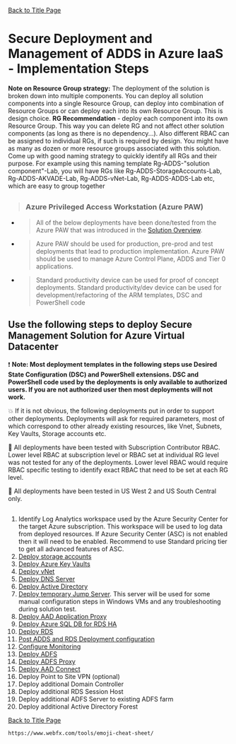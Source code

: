 [Back to Title Page](README.md)

# Secure Deployment and Management of ADDS in Azure IaaS - Implementation Steps

**Note on Resource Group strategy:** The deployment of the solution is broken down 
into multiple components. You can deploy all solution components into a single Resource Group, 
can deploy into combination of Resource Groups or can deploy each into its 
own Resource Group. This is design choice. **RG Recommendation** - deploy each component into its own Resource Group. This way you 
can delete RG and not affect other solution components (as long as there is no 
dependency...). Also different RBAC can be assigned to individual RGs, if such is 
required by design. You might have as many as dozen or more resource groups associated with this solution. 
Come up with good naming strategy to quickly identify all RGs and their purpose. For example using this naming 
template Rg-ADDS-"solution component"-Lab, you will have RGs like 
Rg-ADDS-StorageAccounts-Lab, Rg-ADDS-AKVADE-Lab, Rg-ADDS-vNet-Lab, Rg-ADDS-ADDS-Lab etc, which are easy to group together

##
> ### **Azure Privileged Access Workstation (Azure PAW)**
- > All of the below deployments have been done/tested from the Azure PAW that was introduced in the [Solution Overview](SolutionOverview.md). 
- > Azure PAW should be used for production, pre-prod and test deployments that lead to production implementation. Azure PAW should be used to manage Azure Control Plane, ADDS and Tier 0 applications.
- > Standard productivity device can be used for proof of concept deployments.
  > Standard productivity/dev device can be used for development/refactoring of the ARM templates, DSC and PowerShell code
## 

## Use the following steps to deploy Secure Management Solution for Azure Virtual Datacenter

:heavy_exclamation_mark: **Note: Most deployment templates in the following steps use Desired State Configuration (DSC) and PowerShell extensions. 
DSC and PowerShell code used by the deployments is only available to authorized users. 
If you are not authorized user then most deployments will not work.**

:boom: If it is not obvious, the following deployments put in order to support other deployments. Deployments will ask for required parameters,
most of which correspond to other already existing resources, like Vnet, Subnets, Key Vaults, Storage accounts etc. 

:mega: All deployments have been tested with Subscription Contributor RBAC. Lower level RBAC at subscription level or RBAC set 
at individual RG level was not tested for any of the deployments. Lower level RBAC would require RBAC specific testing to identify exact RBAC 
that need to be set at each RG level.

:mega: All deployments have been tested in US West 2 and US South Central only.

##
1. Identify Log Analytics workspace used by the Azure Security Center for the target Azure subscription. 
    This workspace will be used to log data from deployed resources. If Azure Security Center (ASC) is not enabled then it will need to be enabled. 
Recommend to use Standard pricing tier to get all advanced features of ASC.
2. [Deploy storage accounts](DeployStorageAccounts.md)
3. [Deploy Azure Key Vaults](DeployAzureKeyVaults.md)
4. [Deploy vNet](DeployvNet.md)
5. [Deploy DNS Server](DeployDNSServer.md)
6. [Deploy Active Directory](DeployADDS.md)
7. [Deploy temporary Jump Server](DeployJumpServer.md). This server will be used for some manual configuration steps in Windows VMs and any troubleshooting during solution test.
8. [Deploy AAD Application Proxy](DeployAADApProxy.md)
9. [Deploy Azure SQL DB for RDS HA](DeployAzureSQL.md)
10. [Deploy RDS](DeployRDS.md)
11. [Post ADDS and RDS Deployment configuration](PostADDSConfig.md)
12. [Configure Monitoring](ConfigureMonitoring.md)
12. [Deploy ADFS](DeployADFS.md)
13. [Deploy ADFS Proxy](DeployADFSProxy.md)
14. [Deploy AAD Connect](DeployAADConnect.md) 
15. Deploy Point to Site VPN (optional)
16. Deploy additional Domain Controller
17. Deploy additional RDS Session Host 
18. Deploy additional ADFS Server to existing ADFS farm
19. Deploy additional Active Directory Forest


[Back to Title Page](README.md)



	https://www.webfx.com/tools/emoji-cheat-sheet/


